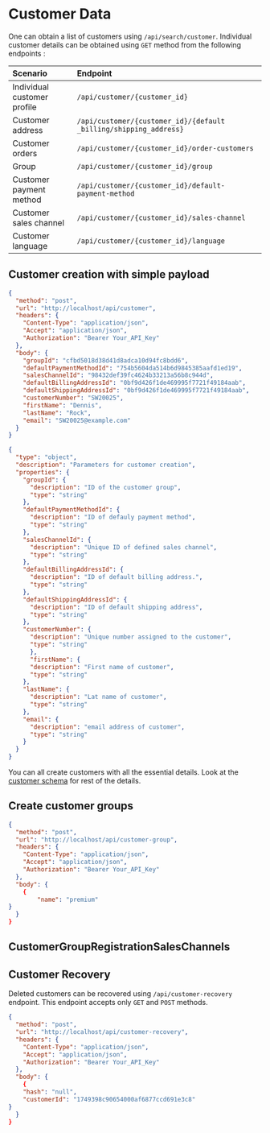 # Customer Data

One can obtain a list of customers using `/api/search/customer`. Individual customer details can be obtained using `GET` method from the following endpoints :

| Scenario | Endpoint |
| :--- | :--- |
| Individual customer profile| `/api/customer/{customer_id}` |
| Customer address | `/api/customer/{customer_id}/{default _billing/shipping_address}` |
| Customer orders | `/api/customer/{customer_id}/order-customers` |
| Group | `/api/customer/{customer_id}/group` |
| Customer payment method | `/api/customer/{customer_id}/default-payment-method` |
| Customer sales channel | `/api/customer/{customer_id}/sales-channel` |
| Customer language | `/api/customer/{customer_id}/language` |

## Customer creation with simple payload

```json http
{
  "method": "post",
  "url": "http://localhost/api/customer",
  "headers": {
    "Content-Type": "application/json",
    "Accept": "application/json",
    "Authorization": "Bearer Your_API_Key"
  },
  "body": {
    "groupId": "cfbd5018d38d41d8adca10d94fc8bdd6",
    "defaultPaymentMethodId": "754b5604da514b6d9845385aafd1ed19",
    "salesChannelId": "98432def39fc4624b33213a56b8c944d",
    "defaultBillingAddressId": "0bf9d426f1de469995f7721f49184aab",
    "defaultShippingAddressId": "0bf9d426f1de469995f7721f49184aab",
    "customerNumber": "SW20025",
    "firstName": "Dennis",
    "lastName": "Rock",
    "email": "SW20025@example.com"
  }
}
```

```json json_schema
{
  "type": "object",
  "description": "Parameters for customer creation",
  "properties": {
    "groupId": {
      "description": "ID of the customer group",
      "type": "string"
    },
    "defaultPaymentMethodId": {
      "description": "ID of defauly payment method",
      "type": "string"
    },
    "salesChannelId": {
      "description": "Unique ID of defined sales channel",
      "type": "string"
    },
    "defaultBillingAddressId": {
      "description": "ID of default billing address.",
      "type": "string"
    },
    "defaultShippingAddressId": {
      "description": "ID of default shipping address",
      "type": "string"
    },
    "customerNumber": {
      "description": "Unique number assigned to the customer",
      "type": "string"
      },
      "firstName": {
      "description": "First name of customer",
      "type": "string"
    },
    "lastName": {
      "description": "Lat name of customer",
      "type": "string"
    },
    "email": {
      "description": "email address of customer",
      "type": "string"
    }
  }
}
```
You can all create customers with all the essential details. Look at the [customer schema](../../../adminapi.json/components/schemas/Customer) for rest of the details.

## Create customer groups

```json http
{
  "method": "post",
  "url": "http://localhost/api/customer-group",
  "headers": {
    "Content-Type": "application/json",
    "Accept": "application/json",
    "Authorization": "Bearer Your_API_Key"
  },
  "body": {
    {
        "name": "premium"
}
  }
}
```

## CustomerGroupRegistrationSalesChannels

## Customer Recovery

Deleted customers can be recovered using `/api/customer-recovery` endpoint. This endpoint accepts only `GET` and `POST` methods.

```json http
{
  "method": "post",
  "url": "http://localhost/api/customer-recovery",
  "headers": {
    "Content-Type": "application/json",
    "Accept": "application/json",
    "Authorization": "Bearer Your_API_Key"
  },
  "body": {
    {
    "hash": "null",
    "customerId": "1749398c90654000af6877ccd691e3c8"
}
  }
}
```


